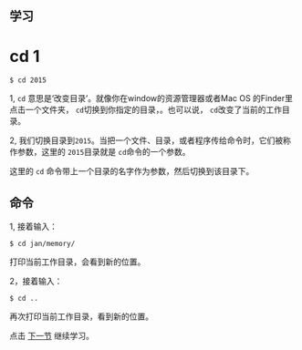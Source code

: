 学习
---

# **cd 1**

```
$ cd 2015
```

  1, ``cd`` 意思是‘改变目录’。就像你在window的资源管理器或者Mac OS 的Finder里点击一个文件夹， ``cd``切换到你指定的目录，。也可以说， ``cd``改变了当前的工作目录。

  2, 我们切换目录到``2015``。当把一个文件、目录，或者程序传给命令时，它们被称作参数，这里的 ``2015``目录就是 ``cd``命令的一个参数。

这里的 ``cd`` 命令带上一个目录的名字作为参数，然后切换到该目录下。 

命令
---


  1, 接着输入：
  ```
  $ cd jan/memory/
  ```
  打印当前工作目录，会看到新的位置。

  2，接着输入：
  ```
  $ cd .. 
  ```
  再次打印当前工作目录，看到新的位置。

点击 [下一节](cd2.md '学习 cd ') 继续学习。


